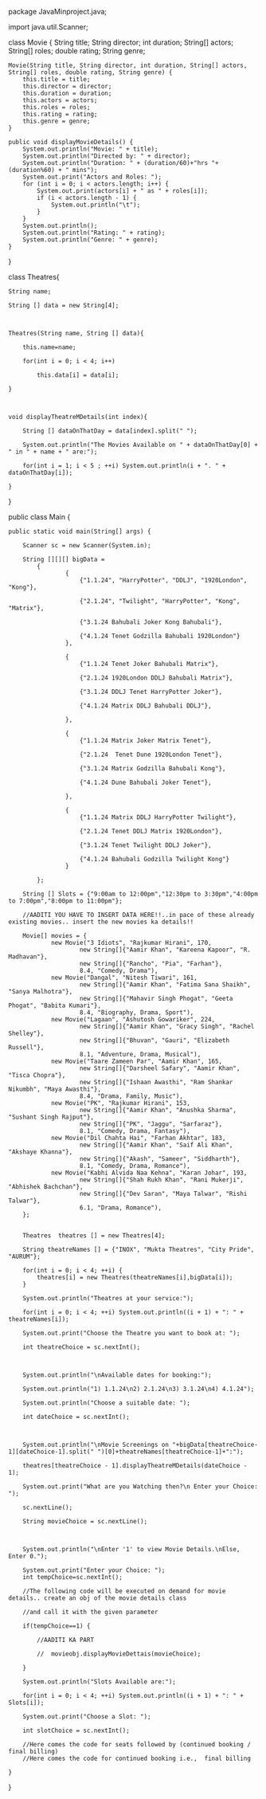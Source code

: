 package JavaMinproject.java;

import java.util.Scanner;

class Movie {
	String title;
	String director;
	int duration;
	String[] actors;
	String[] roles;
	double rating;
	String genre;

	Movie(String title, String director, int duration, String[] actors, String[] roles, double rating, String genre) {
		this.title = title;
		this.director = director;
		this.duration = duration;
		this.actors = actors;
		this.roles = roles;
		this.rating = rating;
		this.genre = genre;
	}

	public void displayMovieDetails() {
		System.out.println("Movie: " + title);
		System.out.println("Directed by: " + director);
		System.out.println("Duration: " + (duration/60)+"hrs "+(duration%60) + " mins");
		System.out.print("Actors and Roles: ");
		for (int i = 0; i < actors.length; i++) {
			System.out.print(actors[i] + " as " + roles[i]);
			if (i < actors.length - 1) {
				System.out.println("\t");
			}
		}
		System.out.println();
		System.out.println("Rating: " + rating);
		System.out.println("Genre: " + genre);
	}
}

class Theatres{

	String name;

	String [] data = new String[4];



	Theatres(String name, String [] data){

		this.name=name;

		for(int i = 0; i < 4; i++)

			this.data[i] = data[i];

	}



	void displayTheatreMDetails(int index){

		String [] dataOnThatDay = data[index].split(" ");

		System.out.println("The Movies Available on " + dataOnThatDay[0] + " in " + name + " are:");

		for(int i = 1; i < 5 ; ++i) System.out.println(i + ". " + dataOnThatDay[i]);

	}

}



public class Main {

	public static void main(String[] args) {

		Scanner sc = new Scanner(System.in);

		String [][][] bigData = 
			{
					{
						{"1.1.24", "HarryPotter", "DDLJ", "1920London", "Kong"},

						{"2.1.24", "Twilight", "HarryPotter", "Kong", "Matrix"},

						{"3.1.24 Bahubali Joker Kong Bahubali"},

						{"4.1.24 Tenet Godzilla Bahubali 1920London"}
					},

					{
						{"1.1.24 Tenet Joker Bahubali Matrix"},

						{"2.1.24 1920London DDLJ Bahubali Matrix"},

						{"3.1.24 DDLJ Tenet HarryPotter Joker"},

						{"4.1.24 Matrix DDLJ Bahubali DDLJ"},

					},

					{
						{"1.1.24 Matrix Joker Matrix Tenet"},

						{"2.1.24  Tenet Dune 1920London Tenet"},

						{"3.1.24 Matrix Godzilla Bahubali Kong"},

						{"4.1.24 Dune Bahubali Joker Tenet"},
				
					},

					{
						{"1.1.24 Matrix DDLJ HarryPotter Twilight"},

						{"2.1.24 Tenet DDLJ Matrix 1920London"},

						{"3.1.24 Tenet Twilight DDLJ Joker"},

						{"4.1.24 Bahubali Godzilla Twilight Kong"}
					}

			};

		String [] Slots = {"9:00am to 12:00pm","12:30pm to 3:30pm","4:00pm to 7:00pm","8:00pm to 11:00pm"};

		//AADITI YOU HAVE TO INSERT DATA HERE!!..in pace of these already existing movies.. insert the new movies ka details!!

		Movie[] movies = {
				new Movie("3 Idiots", "Rajkumar Hirani", 170,
						new String[]{"Aamir Khan", "Kareena Kapoor", "R. Madhavan"},
						new String[]{"Rancho", "Pia", "Farhan"},
						8.4, "Comedy, Drama"),
				new Movie("Dangal", "Nitesh Tiwari", 161,
						new String[]{"Aamir Khan", "Fatima Sana Shaikh", "Sanya Malhotra"},
						new String[]{"Mahavir Singh Phogat", "Geeta Phogat", "Babita Kumari"},
						8.4, "Biography, Drama, Sport"),
				new Movie("Lagaan", "Ashutosh Gowariker", 224,
						new String[]{"Aamir Khan", "Gracy Singh", "Rachel Shelley"},
						new String[]{"Bhuvan", "Gauri", "Elizabeth Russell"},
						8.1, "Adventure, Drama, Musical"),
				new Movie("Taare Zameen Par", "Aamir Khan", 165,
						new String[]{"Darsheel Safary", "Aamir Khan", "Tisca Chopra"},
						new String[]{"Ishaan Awasthi", "Ram Shankar Nikumbh", "Maya Awasthi"},
						8.4, "Drama, Family, Music"),
				new Movie("PK", "Rajkumar Hirani", 153,
						new String[]{"Aamir Khan", "Anushka Sharma", "Sushant Singh Rajput"},
						new String[]{"PK", "Jaggu", "Sarfaraz"},
						8.1, "Comedy, Drama, Fantasy"),
				new Movie("Dil Chahta Hai", "Farhan Akhtar", 183,
						new String[]{"Aamir Khan", "Saif Ali Khan", "Akshaye Khanna"},
						new String[]{"Akash", "Sameer", "Siddharth"},
						8.1, "Comedy, Drama, Romance"),
				new Movie("Kabhi Alvida Naa Kehna", "Karan Johar", 193,
						new String[]{"Shah Rukh Khan", "Rani Mukerji", "Abhishek Bachchan"},
						new String[]{"Dev Saran", "Maya Talwar", "Rishi Talwar"},
						6.1, "Drama, Romance"),
		};


		Theatres  theatres [] = new Theatres[4];

		String theatreNames [] = {"INOX", "Mukta Theatres", "City Pride", "AURUM"};

		for(int i = 0; i < 4; ++i) {
			theatres[i] = new Theatres(theatreNames[i],bigData[i]);
		}

		System.out.println("Theatres at your service:");

		for(int i = 0; i < 4; ++i) System.out.println((i + 1) + ": " + theatreNames[i]);

		System.out.print("Choose the Theatre you want to book at: ");

		int theatreChoice = sc.nextInt();



		System.out.println("\nAvailable dates for booking:");

		System.out.println("1) 1.1.24\n2) 2.1.24\n3) 3.1.24\n4) 4.1.24");

		System.out.println("Choose a suitable date: ");

		int dateChoice = sc.nextInt();



		System.out.println("\nMovie Screenings on "+bigData[theatreChoice-1][dateChoice-1].split(" ")[0]+theatreNames[theatreChoice-1]+":");

		theatres[theatreChoice - 1].displayTheatreMDetails(dateChoice - 1);

		System.out.print("What are you Watching then?\n Enter your Choice: ");

		sc.nextLine();

		String movieChoice = sc.nextLine();



		System.out.println("\nEnter '1' to view Movie Details.\nElse, Enter 0.");

		System.out.print("Enter your Choice: ");
		int tempChoice=sc.nextInt();

		//The following code will be executed on demand for movie details.. create an obj of the movie details class 

		//and call it with the given parameter

		if(tempChoice==1) {

			//AADITI KA PART

			//	movieobj.displayMovieDettais(movieChoice);

		}

		System.out.println("Slots Available are:");

		for(int i = 0; i < 4; ++i) System.out.println((i + 1) + ": " + Slots[i]);

		System.out.print("Choose a Slot: ");

		int slotChoice = sc.nextInt();

		//Here comes the code for seats followed by (continued booking / final billing)
		//Here comes the code for continued booking i.e.,  final billing

	}
}
